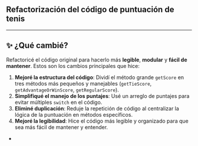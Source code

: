 ## Refactorización del código de puntuación de tenis
___
## ✨ ¿Qué cambié?

Refactoricé el código original para hacerlo más **legible**, **modular** y **fácil de mantener**. Estos son los cambios principales que hice:

1. **Mejoré la estructura del código**: Dividí el método grande `getScore` en tres métodos más pequeños y manejables (`getTieScore`, `getAdvantageOrWinScore`, `getRegularScore`).
2. **Simplifiqué el manejo de los puntajes**: Usé un arreglo de puntajes para evitar múltiples `switch` en el código.
3. **Eliminé duplicación**: Reduje la repetición de código al centralizar la lógica de la puntuación en métodos específicos.
4. **Mejoré la legibilidad**: Hice el código más legible y organizado para que sea más fácil de mantener y entender.
- 